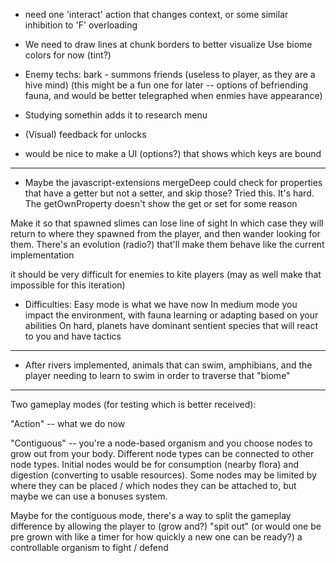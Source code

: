 - need one 'interact' action that changes context, or some similar inhibition to 'F' overloading

- We need to draw lines at chunk borders to better visualize
    Use biome colors for now (tint?)

- Enemy techs:
    bark - summons friends (useless to player, as they are a hive mind)
        (this might be a fun one for later -- options of befriending fauna, and would be better telegraphed when enmies have appearance)

- Studying somethin adds it to research menu

- (Visual) feedback for unlocks

- would be nice to make a UI (options?) that shows which keys are bound

---

- Maybe the javascript-extensions mergeDeep could check for properties that have a getter but not a setter,
    and skip those?
    Tried this. It's hard. The getOwnProperty doesn't show the get or set for some reason

Make it so that spawned slimes can lose line of sight
In which case they will return to where they spawned from the player, and then wander looking for them.
There's an evolution (radio?) that'll make them behave like the current implementation

it should be very difficult for enemies to kite players (may as well make that impossible for this iteration)

- Difficulties: 
    Easy mode is what we have now
    In medium mode you impact the environment, with fauna learning or adapting based on your abilities
    On hard, planets have dominant sentient species that will react to you and have tactics

---

- After rivers implemented, animals that can swim, amphibians, and the player needing to learn to swim in order to traverse that "biome"

---

Two gameplay modes (for testing which is better received):

"Action" -- what we do now

"Contiguous" -- you're a node-based organism and you choose nodes to grow out from your body. Different node types can be connected to other node types. 
Initial nodes would be for consumption (nearby flora) and digestion (converting to usable resources).
Some nodes may be limited by where they can be placed / which nodes they can be attached to, but maybe we can use a bonuses system.

Maybe for the contiguous mode, there's a way to split the gameplay difference by allowing the player to (grow and?) "spit out" (or would one be pre grown with like a timer for how quickly a new one can be ready?) a controllable organism to fight / defend 
